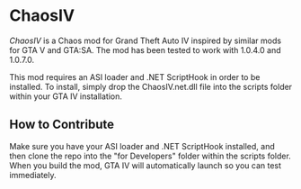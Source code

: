 # ChaosIV
*ChaosIV* is a Chaos mod for Grand Theft Auto IV inspired by similar mods for GTA V and GTA:SA.
The mod has been tested to work with 1.0.4.0 and 1.0.7.0. 

This mod requires an ASI loader and .NET ScriptHook in order to be installed.
To install, simply drop the ChaosIV.net.dll file into the scripts folder within your GTA IV installation.

## How to Contribute
Make sure you have your ASI loader and .NET ScriptHook installed, and then clone the repo into the "for Developers" folder within the scripts folder.
When you build the mod, GTA IV will automatically launch so you can test immediately.